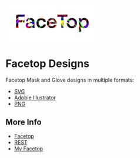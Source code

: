 <style>
  img {
    width: 50%;
  }
</style>

<img src="images/facetop_logo.jpg">

# Facetop Designs

Facetop Mask and Glove designs in multiple formats:

* [SVG](svgs/)
* [Adoble Illustrator](ais/)
* [PNG](images/)

## More Info

* [Facetop](http://www.facetop.earth)
* [REST](https://rest.facetop.earth)
* [My Facetop](http://my.facetop.earth)
